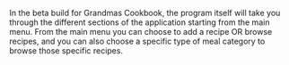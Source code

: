 In the beta build for Grandmas Cookbook, the program itself will take you through the different sections of the application starting from the main menu. From the main menu you can choose to add a recipe OR browse recipes, and you can also choose a specific type of meal category to browse those specific recipes.
